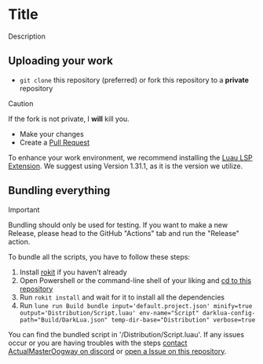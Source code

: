 # Title

Description

## Uploading your work

- `git clone` this repository (preferred) or fork this repository to a **private** repository

> [!CAUTION]
> If the fork is not private, I **will** kill you.

- Make your changes
- Create a [Pull Request](https://github.com/FutureSoftworks/luau-private/compare)

To enhance your work environment, we recommend installing the [Luau LSP Extension](https://marketplace.visualstudio.com/items?itemName=JohnnyMorganz.luau-lsp). We suggest using Version 1.31.1, as it is the version we utilize.

## Bundling everything

> [!IMPORTANT]
> Bundling should only be used for testing.
> If you want to make a new Release, please head to the GitHub "Actions" tab and run the "Release" action.

To bundle all the scripts, you have to follow these steps:

1. Install [rokit](https://github.com/rojo-rbx/rokit) if you haven't already
2. Open Powershell or the command-line shell of your liking and [cd to this repository](https://www.quora.com/What-does-it-mean-to-CD-into-a-directory-and-how-can-I-do-that-Can-someone-explain-it-in-a-laymans-term)
3. Run `rokit install` and wait for it to install all the dependencies
4. Run `lune run Build bundle input='default.project.json' minify=true output='Distribution/Script.luau' env-name="Script" darklua-config-path="Build/DarkLua.json" temp-dir-base="Distribution" verbose=true`

You can find the bundled script in '/Distribution/Script.luau'. If any issues occur or you are having troubles with the steps [contact ActualMasterOogway on discord](https://discord.com/users/820039511236411463) or [open a Issue on this repository](https://github.com/user/repo/issues).
